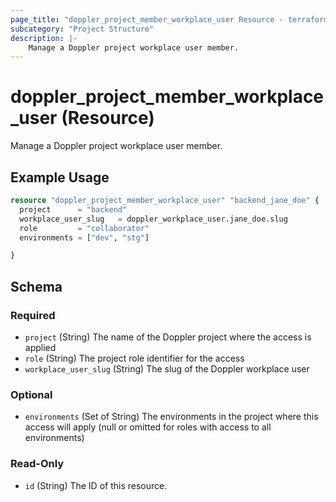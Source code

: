 ```yaml
---
page_title: "doppler_project_member_workplace_user Resource - terraform-provider-doppler"
subcategory: "Project Structure"
description: |-
	Manage a Doppler project workplace user member.
---
```


# doppler_project_member_workplace_user (Resource)

Manage a Doppler project workplace user member.

## Example Usage

```terraform
resource "doppler_project_member_workplace_user" "backend_jane_doe" {
  project      = "backend"
  workplace_user_slug   = doppler_workplace_user.jane_doe.slug
  role         = "collaborator"
  environments = ["dev", "stg"]

}
```

<!-- schema generated by tfplugindocs -->
## Schema

### Required

- `project` (String) The name of the Doppler project where the access is applied
- `role` (String) The project role identifier for the access
- `workplace_user_slug` (String) The slug of the Doppler workplace user

### Optional

- `environments` (Set of String) The environments in the project where this access will apply (null or omitted for roles with access to all environments)

### Read-Only

- `id` (String) The ID of this resource.
